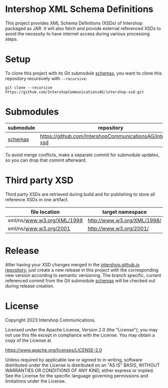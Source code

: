 # Intershop XML Schema Definitions
This project provides XML Schema Definitions (XSDs) of Intershop packaged as JAR. It will also fetch and provide external referenced XSDs to avoid the necessity to have internet access during various processing steps.


# Setup
To clone this project with its Git submodule [schemas](schemas), you want to clone this repository recursively with `--recursive`:

```shell
git clone --recursive https://github.com/IntershopCommunicationsAG/intershop-xsd.git
```

# Submodules
| submodule          | repository                                                 |
|--------------------|------------------------------------------------------------|
| [schemas](schemas) | https://github.com/IntershopCommunicationsAG/intershop-xsd |

To avoid merge conflicts, make a separate commit for submodule updates, so you can drop that commit afterward.


# Third party XSD
Third party XSDs are retrieved during build and for publishing to store all reference XSDs in one artifact.

| file location              | target namespace            |
|----------------------------|-----------------------------|
| xml/ns/www.w3.org/XML/1998 | http://www.w3.org/XML/1998/ |
| xml/ns/www.w3.org/2001     | http://www.w3.org/2001/     |


# Release
After having your XSD changes merged in the [intershop.github.io repository](https://github.com/intershop/intershop.github.io),
just create a new release in this project with the corresponding new version according to semantic versioning.
The branch specific, current referenced commit from the Git submodule [schemas](schemas) will be checked out during release creation.


# License
Copyright 2023 Intershop Communications.

Licensed under the Apache License, Version 2.0 (the "License"); you may not use this file except in compliance with the License. You may obtain a copy of the License at

https://www.apache.org/licenses/LICENSE-2.0

Unless required by applicable law or agreed to in writing, software distributed under the License is distributed on an "AS IS" BASIS, WITHOUT WARRANTIES OR CONDITIONS OF ANY KIND, either express or implied. See the License for the specific language governing permissions and limitations under the License.
